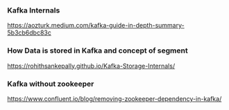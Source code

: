 ### Kafka Internals ###

https://aozturk.medium.com/kafka-guide-in-depth-summary-5b3cb6dbc83c

### How Data is stored in Kafka and concept of segment ###
https://rohithsankepally.github.io/Kafka-Storage-Internals/

### Kafka without zookeeper ###
https://www.confluent.io/blog/removing-zookeeper-dependency-in-kafka/
